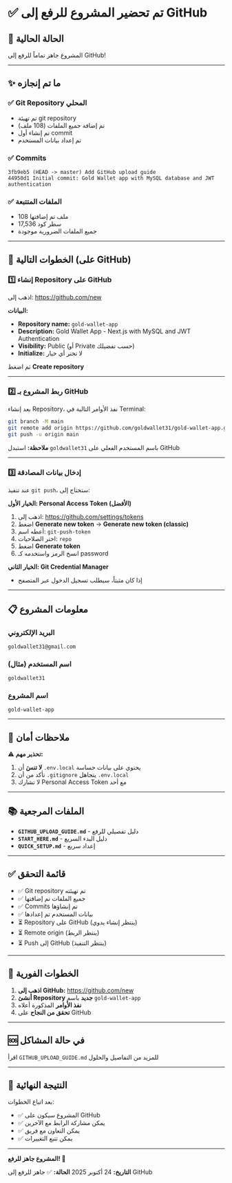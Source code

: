 # ✅ تم تحضير المشروع للرفع إلى GitHub

## 🎉 الحالة الحالية

المشروع جاهز تماماً للرفع إلى GitHub!

---

## ✨ ما تم إنجازه

### ✅ Git Repository المحلي
- تم تهيئة git repository
- تم إضافة جميع الملفات (108 ملف)
- تم إنشاء أول commit
- تم إعداد بيانات المستخدم

### ✅ Commits
```
3fb9eb5 (HEAD -> master) Add GitHub upload guide
44950d1 Initial commit: Gold Wallet app with MySQL database and JWT authentication
```

### ✅ الملفات المتتبعة
- 108 ملف تم إضافتها
- 17,536 سطر كود
- جميع الملفات الضرورية موجودة

---

## 🚀 الخطوات التالية (على GitHub)

### 1️⃣ إنشاء Repository على GitHub

اذهب إلى: https://github.com/new

**البيانات:**
- **Repository name:** `gold-wallet-app`
- **Description:** Gold Wallet App - Next.js with MySQL and JWT Authentication
- **Visibility:** Public (أو Private حسب تفضيلك)
- **Initialize:** لا تختر أي خيار

ثم اضغط **Create repository**

---

### 2️⃣ ربط المشروع بـ GitHub

بعد إنشاء Repository، نفذ الأوامر التالية في Terminal:

```bash
git branch -M main
git remote add origin https://github.com/goldwallet31/gold-wallet-app.git
git push -u origin main
```

**ملاحظة:** استبدل `goldwallet31` باسم المستخدم الفعلي على GitHub

---

### 3️⃣ إدخال بيانات المصادقة

عند تنفيذ `git push`، ستحتاج إلى:

**الخيار الأول: Personal Access Token (الأفضل)**
1. اذهب إلى: https://github.com/settings/tokens
2. اضغط **Generate new token** → **Generate new token (classic)**
3. أعطه اسم: `git-push-token`
4. اختر الصلاحيات: `repo`
5. اضغط **Generate token**
6. انسخ الرمز واستخدمه كـ password

**الخيار الثاني: Git Credential Manager**
- إذا كان مثبتاً، سيطلب تسجيل الدخول عبر المتصفح

---

## 📋 معلومات المشروع

### البريد الإلكتروني
```
goldwallet31@gmail.com
```

### اسم المستخدم (مثال)
```
goldwallet31
```

### اسم المشروع
```
gold-wallet-app
```

---

## 🔐 ملاحظات أمان

⚠️ **تحذير مهم:**

1. **لا تنسَ** أن `.env.local` يحتوي على بيانات حساسة
2. تأكد من أن `.gitignore` يتجاهل `.env.local`
3. لا تشارك Personal Access Token مع أحد

---

## 📚 الملفات المرجعية

- **`GITHUB_UPLOAD_GUIDE.md`** - دليل تفصيلي للرفع
- **`START_HERE.md`** - دليل البدء السريع
- **`QUICK_SETUP.md`** - إعداد سريع

---

## ✅ قائمة التحقق

- ✅ Git repository تم تهيئته
- ✅ جميع الملفات تم إضافتها
- ✅ Commits تم إنشاؤها
- ✅ بيانات المستخدم تم إعدادها
- ⏳ Repository على GitHub (ينتظر إنشاء يدوي)
- ⏳ Remote origin (ينتظر الربط)
- ⏳ Push إلى GitHub (ينتظر التنفيذ)

---

## 🎯 الخطوات الفورية

1. **اذهب إلى GitHub:** https://github.com/new
2. **أنشئ Repository جديد** باسم `gold-wallet-app`
3. **نفذ الأوامر** المذكورة أعلاه
4. **تحقق من النجاح** على GitHub

---

## 🆘 في حالة المشاكل

اقرأ `GITHUB_UPLOAD_GUIDE.md` للمزيد من التفاصيل والحلول

---

## 🎉 النتيجة النهائية

بعد اتباع الخطوات:
- ✅ المشروع سيكون على GitHub
- ✅ يمكن مشاركة الرابط مع الآخرين
- ✅ يمكن التعاون مع فريق
- ✅ يمكن تتبع التغييرات

---

**المشروع جاهز للرفع! 🚀**

**التاريخ:** 24 أكتوبر 2025
**الحالة:** ✅ جاهز للرفع إلى GitHub

